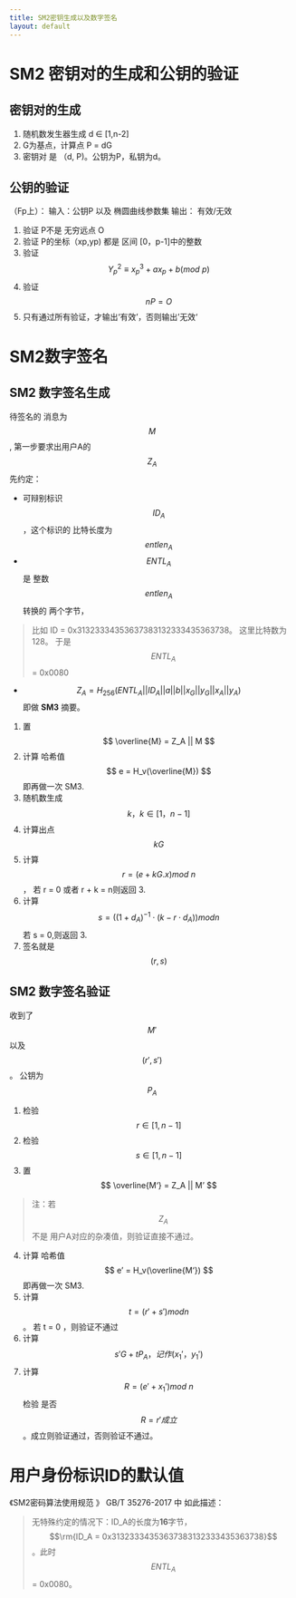 ```yaml
---
title: SM2密钥生成以及数字签名
layout: default
---
```


# SM2 密钥对的生成和公钥的验证
## 密钥对的生成
1. 随机数发生器生成 d ∈ [1,n-2]
2. G为基点，计算点 P = dG
3. 密钥对 是 （d, P)。公钥为P，私钥为d。

## 公钥的验证
（Fp上）：
输入：公钥P 以及 椭圆曲线参数集
输出： 有效/无效

1. 验证 P不是 无穷远点 O
2. 验证 P的坐标（xp,yp) 都是 区间 [0，p-1]中的整数
3. 验证 $$Y_p^{2}  \equiv x_p^{3} + a x_p + b (mod \ p)$$
4. 验证 $$ nP = O $$
5. 只有通过所有验证，才输出‘有效’，否则输出’无效‘

# SM2数字签名
## SM2 数字签名生成 
待签名的 消息为$$M$$,  第一步要求出用户A的 $$Z_A$$
先约定：
- 可辩别标识 $$ID_A$$ ，这个标识的 比特长度为 $$entlen_A$$
- $$ENTL_A$$ 是 整数  $$entlen_A$$  转换的 两个字节，
> 比如 ID = 0x31323334353637383132333435363738。 这里比特数为128。
于是 $$ENTL_A$$ = 0x0080


- $$Z_A  = H_{256}(ENTL _A|| ID_A || a || b || x_G || y_G|| x_A || y_A )$$ 即做 **SM3** 摘要。
1. 置 $$ \overline{M} = Z_A || M $$ 
2. 计算 哈希值 $$ e = H_v(\overline{M}) $$ 即再做一次 SM3.
3. 随机数生成$$k，k ∈ [1，n-1]$$
4. 计算出点 $$kG$$
5. 计算 $$r = ( e + kG.x ) mod \ n $$， 若 r = 0 或者 r + k = n则返回 3.
6. 计算  $$s = ((1+ d_A) ^ {-1} \cdot  ( k - r \cdot d_A) ) mod n $$ 若 s = 0,则返回 3.
7. 签名就是 $$(r,s)$$

## SM2 数字签名验证 
收到了$$M'$$ 以及 $$(r',s')$$。 公钥为$$P_A$$
1. 检验 $$r ∈ [1,n-1]$$
2. 检验 $$s ∈ [1,n-1]$$
3. 置  $$ \overline{M‘} = Z_A || M’ $$ 
> 注：若 $$Z_A$$不是 用户A对应的杂凑值，则验证直接不通过。
4. 计算 哈希值 $$ e’ = H_v(\overline{M‘}) $$ 即再做一次 SM3.
5. 计算 $$ t = ( r' +s' ) mod n $$。 若 t = 0 ，则验证不通过
6. 计算 $$s'G  + t P_A，记作(x_1'，y_1')$$
7. 计算 $$ R= (e' + x_1') mod \ n $$ 检验 是否 $$ R = r' 成立$$。成立则验证通过，否则验证不通过。

# 用户身份标识ID的默认值
《SM2密码算法使用规范 》 GB/T 35276-2017 中 如此描述：
> 无特殊约定的情况下：ID_A的长度为**16**字节，
$$\rm{ID_A  = 0x31323334353637383132333435363738}$$。此时 $$ENTL_A$$ = 0x0080。


